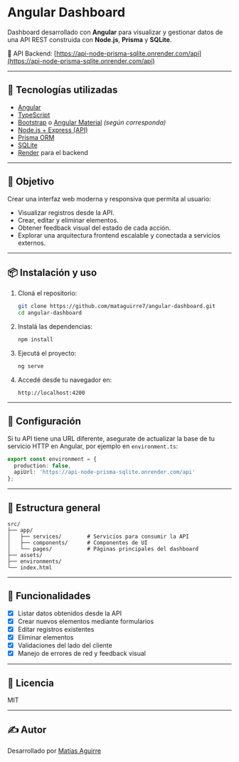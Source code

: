 # Angular Dashboard

Dashboard desarrollado con **Angular** para visualizar y gestionar datos de una API REST construida con **Node.js**, **Prisma** y **SQLite**.

🔗 API Backend: [https://api-node-prisma-sqlite.onrender.com/api](https://api-node-prisma-sqlite.onrender.com/api)

---

## 🚀 Tecnologías utilizadas

- [Angular](https://angular.io/)
- [TypeScript](https://www.typescriptlang.org/)
- [Bootstrap](https://getbootstrap.com/) o [Angular Material](https://material.angular.io/) *(según corresponda)*
- [Node.js + Express (API)](https://nodejs.org/)
- [Prisma ORM](https://www.prisma.io/)
- [SQLite](https://www.sqlite.org/)
- [Render](https://render.com/) para el backend

---

## 🎯 Objetivo

Crear una interfaz web moderna y responsiva que permita al usuario:

- Visualizar registros desde la API.
- Crear, editar y eliminar elementos.
- Obtener feedback visual del estado de cada acción.
- Explorar una arquitectura frontend escalable y conectada a servicios externos.

---

## 📦 Instalación y uso

1. Cloná el repositorio:
   ```bash
   git clone https://github.com/mataguirre7/angular-dashboard.git
   cd angular-dashboard
   ```

2. Instalá las dependencias:
   ```bash
   npm install
   ```

3. Ejecutá el proyecto:
   ```bash
   ng serve
   ```

4. Accedé desde tu navegador en:
   ```
   http://localhost:4200
   ```

---

## 🔧 Configuración

Si tu API tiene una URL diferente, asegurate de actualizar la base de tu servicio HTTP en Angular, por ejemplo en `environment.ts`:

```ts
export const environment = {
  production: false,
  apiUrl: 'https://api-node-prisma-sqlite.onrender.com/api'
};
```

---

## 📁 Estructura general

```
src/
├── app/
│   ├── services/        # Servicios para consumir la API
│   ├── components/      # Componentes de UI
│   └── pages/           # Páginas principales del dashboard
├── assets/
├── environments/
└── index.html
```

---

## 🧪 Funcionalidades

- [x] Listar datos obtenidos desde la API
- [x] Crear nuevos elementos mediante formularios
- [x] Editar registros existentes
- [x] Eliminar elementos
- [x] Validaciones del lado del cliente
- [x] Manejo de errores de red y feedback visual

---

## 📄 Licencia

MIT

---

## ✍️ Autor

Desarrollado por [Matías Aguirre](https://github.com/mataguirre7)
